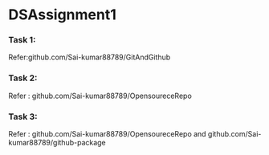 # DSAssignment1


### Task 1:

Refer:github.com/Sai-kumar88789/GitAndGithub

### Task 2:

Refer : github.com/Sai-kumar88789/OpensoureceRepo

### Task 3:

Refer :  github.com/Sai-kumar88789/OpensoureceRepo and  github.com/Sai-kumar88789/github-package

